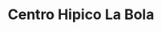 ---
title: "Centro Hipico La Bola"
url: /caracas/centro-hipico-la-bola/
shop: corredor de apuestas
---